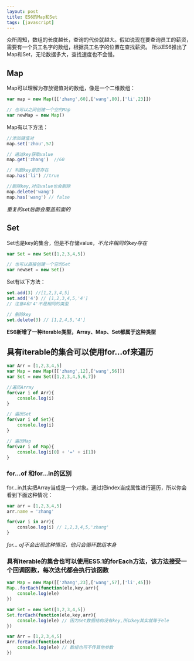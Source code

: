 ```yaml
---
layout: post
title: ES6的Map和Set
tags: [javascript]
---
```


众所周知，数组的长度越长，查询的代价就越大。假如说现在要查询员工的薪资，需要有一个员工名字的数组，根据员工名字的位置在查找薪资。
所以ES6推出了Map和Set，无论数据多大，查找速度也不会慢。

## Map

Map可以理解为存放键值对的数组，像是一个二维数组：
```js
var map = new Map([['zhang',60],['wang',80],['li',23]])

// 也可以之间创建一个空的Map
var newMap = new Map()
```

Map有以下方法：

```js
//添加键值对
map.set('zhou',57)

// 通过key获取value
map.get('zhang')  //60

// 判断key是否存在
map.has('li') //true

//删除key,对应value也会删除
map.delete('wang')
map.has('wang') // false
```
*重复的set后面会覆盖前面的*

## Set
Set也是key的集合，但是不存储value，*不允许相同的key存在*
```js
var Set = new Set([1,2,3,4,5])

// 也可以直接创建一个空的Set
var newSet = new Set()
```

Set有以下方法：

```js
set.add(3) //[1,2,3,4,5]
set.add('4') // [1,2,3,4,5,'4']
// 注意4和'4'不是相同的类型

// 删除key
set.delete(3) // [1,2,4,5,'4']
```

**ES6新增了一种iterable类型，Array、Map、Set都属于这种类型**

## 具有iterable的集合可以使用for...of来遍历

```js
var Arr = [1,2,3,4,5]
var Map = new Map([['zhang',12],['wang',56]])
var Set = new Set([1,2,3,4,5,6,7])

//遍历Array
for(var i of Arr){
    console.log(i)
}

// 遍历Set
for(var i of Set){
    console.log(i)
}

// 遍历Map
for(var i of Map){
    console.log(i[0] + '=' + i[1])
}

```

### for...of 和for...in的区别

for...in其实把Array当成是一个对象。通过把index当成属性进行遍历，所以你会看到下面这种情况：

```js
var arr = [1,2,3,4,5]
arr.name = 'zhang'

for(var i in arr){
    consloe.log(i) // 1,2,3,4,5,'zhang'
}
```

*for... of不会出现这种情况，他只会循环数组本身*

### 具有iterable的集合也可以使用ES5.1的forEach方法，该方法接受一个回调函数，每次迭代都会执行该函数

```js
var Map = new Map([['zhang',23],['wang',57],['li',45]])
Map..forEach(function(ele,key,arr){
    console.log(ele)
})

var Set = new Set([1,2,3,4,5])
Set.forEach(function(ele,key,arr){
    console.log(ele) // 因为Set数据结构没有key,所以key其实就等于ele
})

var Arr = [1,2,3,4,5]
Arr.forEach(function(ele){
    console.log(ele) // 数组也可不传其他参数
})
```
